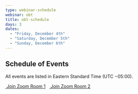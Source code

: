 ```yaml
---
type: webinar-schedule
webinar: obt
title: obt-schedule
days: 3
dates:
  - "Friday, December 4th"
  - "Saturday, December 5th"
  - "Sunday, December 6th"
---
```


## <span class="emphasized-header">Schedule of Events</span>

All events are listed in Eastern Standard Time (UTC −05:00).

<noscript>
<a href="https://us02web.zoom.us/j/8285470222" class="button zoom-button"><i class="fas fa-hand-point-right"></i>&nbsp;Join Zoom Room 1</a>
&nbsp;
<a href="https://us02web.zoom.us/j/5097184720" class="button zoom-button"><i class="fas fa-hand-point-right"></i>&nbsp;Join Zoom Room 2</a>
</noscript>
